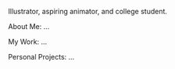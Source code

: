 Illustrator, aspiring animator, and college student.

About Me: ...

My Work: ...

Personal Projects: ...

